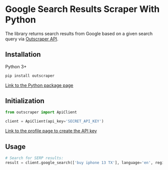 # Google Search Results Scraper With Python

The library returns search results from Google based on a given search query via [Outscraper API](https://app.outscraper.com/api-docs#tag/Google-Search).

## Installation

Python 3+
```bash
pip install outscraper
```

[Link to the Python package page](https://pypi.org/project/google-services-api/)

## Initialization
```python
from outscraper import ApiClient

client = ApiClient(api_key='SECRET_API_KEY')
```
[Link to the profile page to create the API key](https://app.outscraper.com/profile)

## Usage

```python
# Search for SERP results:
result = client.google_search(['buy iphone 13 TX'], language='en', region='us')
```

